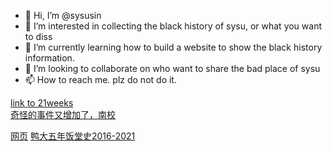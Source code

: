 - 👋 Hi, I’m @sysusin
- 👀 I’m interested in collecting the black history of sysu, or what you want to diss
- 🌱 I’m currently learning how to build a website to show the black history information.
- 💞️ I’m looking to collaborate on who want to share the bad place of sysu
- 📫 How to reach me. plz do not do it.

<!---
sysusin/sysusin is a ✨ special ✨ repository because its `README.md` (this file) appears on your GitHub profile.
You can click the Preview link to take a look at your changes.
--->
[link to 21weeks](https://sysusin.github.io/21weeks-icu.github.io/)  
[奇怪的事件又增加了，南校](./最新南校消息.md)

[网页](https://sysusin.github.io/)
[鸭大五年饭堂史2016-2021](./鸭大东校五年饭堂史和吐槽.md)